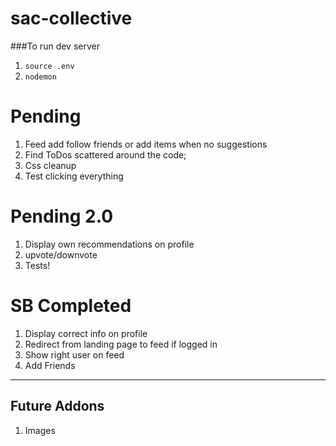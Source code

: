 # sac-collective

###To run dev server

1.  `source .env`
1.  `nodemon`

# Pending

1.  Feed add follow friends or add items when no suggestions
1.  Find ToDos scattered around the code;
1.  Css cleanup
1.  Test clicking everything

# Pending 2.0

1.  Display own recommendations on profile
1.  upvote/downvote
1.  Tests!

# SB Completed

1.  Display correct info on profile
1.  Redirect from landing page to feed if logged in
1.  Show right user on feed
1.  Add Friends

---

## Future Addons

1.  Images
